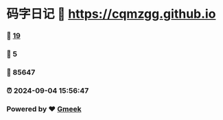 # 码字日记 :link: https://cqmzgg.github.io 
### :page_facing_up: [19](https://cqmzgg.github.io/tag.html) 
### :speech_balloon: 5 
### :hibiscus: 85647 
### :alarm_clock: 2024-09-04 15:56:47 
### Powered by :heart: [Gmeek](https://github.com/Meekdai/Gmeek)
